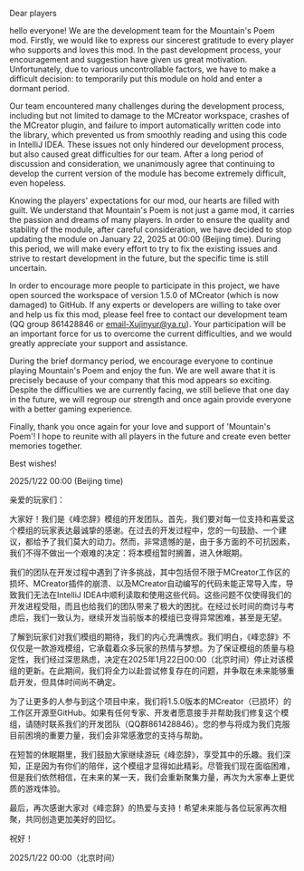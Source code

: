 Dear players

hello everyone! We are the development team for the Mountain's Poem mod. Firstly, we would like to express our sincerest gratitude to every player who supports and loves this mod. In the past development process, your encouragement and suggestion have given us great motivation. Unfortunately, due to various uncontrollable factors, we have to make a difficult decision: to temporarily put this module on hold and enter a dormant period.

Our team encountered many challenges during the development process, including but not limited to damage to the MCreator workspace, crashes of the MCreator plugin, and failure to import automatically written code into the library, which prevented us from smoothly reading and using this code in IntelliJ IDEA. These issues not only hindered our development process, but also caused great difficulties for our team. After a long period of discussion and consideration, we unanimously agree that continuing to develop the current version of the module has become extremely difficult, even hopeless.

Knowing the players' expectations for our mod, our hearts are filled with guilt. We understand that Mountain's Poem is not just a game mod, it carries the passion and dreams of many players. In order to ensure the quality and stability of the module, after careful consideration, we have decided to stop updating the module on January 22, 2025 at 00:00 (Beijing time). During this period, we will make every effort to try to fix the existing issues and strive to restart development in the future, but the specific time is still uncertain.

In order to encourage more people to participate in this project, we have open sourced the workspace of version 1.5.0 of MCreator (which is now damaged) to GitHub. If any experts or developers are willing to take over and help us fix this mod, please feel free to contact our development team (QQ group 861428846 or email-Xujinyur@ya.ru). Your participation will be an important force for us to overcome the current difficulties, and we would greatly appreciate your support and assistance.

During the brief dormancy period, we encourage everyone to continue playing Mountain's Poem and enjoy the fun. We are well aware that it is precisely because of your company that this mod appears so exciting. Despite the difficulties we are currently facing, we still believe that one day in the future, we will regroup our strength and once again provide everyone with a better gaming experience.

Finally, thank you once again for your love and support of 'Mountain's Poem'! I hope to reunite with all players in the future and create even better memories together.

Best wishes!

2025/1/22 00:00 (Beijing time)


亲爱的玩家们：

大家好！我们是《峰恋辞》模组的开发团队。首先，我们要对每一位支持和喜爱这个模组的玩家表达最诚挚的感谢。在过去的开发过程中，您的一句鼓励、一个建议，都给予了我们莫大的动力。然而，非常遗憾的是，由于多方面的不可抗因素，我们不得不做出一个艰难的决定：将本模组暂时搁置，进入休眠期。

我们的团队在开发过程中遇到了许多挑战，其中包括但不限于MCreator工作区的损坏、MCreator插件的崩溃、以及MCreator自动编写的代码未能正常导入库，导致我们无法在IntelliJ IDEA中顺利读取和使用这些代码。这些问题不仅使得我们的开发进程受阻，而且也给我们的团队带来了极大的困扰。在经过长时间的商讨与考虑后，我们一致认为，继续开发当前版本的模组已变得异常困难，甚至是无望。

了解到玩家们对我们模组的期待，我们的内心充满愧疚。我们明白，《峰恋辞》不仅仅是一款游戏模组，它承载着众多玩家的热情与梦想。为了保证模组的质量与稳定性，我们经过深思熟虑，决定在2025年1月22日00:00（北京时间）停止对该模组的更新。在此期间，我们将全力以赴尝试修复存在的问题，并争取在未来能够重启开发，但具体时间尚不确定。

为了让更多的人参与到这个项目中来，我们将1.5.0版本的MCreator（已损坏）的工作区开源至GitHub。如果有任何专家、开发者愿意接手并帮助我们修复这个模组，请随时联系我们的开发团队（QQ群861428846）。您的参与将成为我们克服目前困境的重要力量，我们会非常感激您的支持与帮助。

在短暂的休眠期里，我们鼓励大家继续游玩《峰恋辞》，享受其中的乐趣。我们深知，正是因为有你们的陪伴，这个模组才显得如此精彩。尽管我们现在面临困难，但是我们依然相信，在未来的某一天，我们会重新聚集力量，再次为大家奉上更优质的游戏体验。

最后，再次感谢大家对《峰恋辞》的热爱与支持！希望未来能与各位玩家再次相聚，共同创造更加美好的回忆。

祝好！

2025/1/22 00:00（北京时间）
